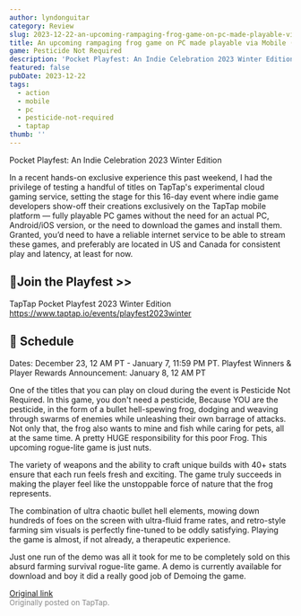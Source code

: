 ```yaml
---
author: lyndonguitar
category: Review
slug: 2023-12-22-an-upcoming-rampaging-frog-game-on-pc-made-playable-via-mobile-cloud-pesticide-not-requi
title: An upcoming rampaging frog game on PC made playable via Mobile (Cloud) | Pesticide Not Required
game: Pesticide Not Required
description: 'Pocket Playfest: An Indie Celebration 2023 Winter Edition'
featured: false
pubDate: 2023-12-22
tags:
  - action
  - mobile
  - pc
  - pesticide-not-required
  - taptap
thumb: ''
---
```


Pocket Playfest: An Indie Celebration 2023 Winter Edition

In a recent hands-on exclusive experience this past weekend, I had the privilege of testing a handful of titles on TapTap's experimental cloud gaming service, setting the stage for this 16-day event where indie game developers show-off their creations exclusively on the TapTap mobile platform — fully playable PC games without the need for an actual PC, Android/iOS version, or the need to download the games and install them.  Granted, you’d need to have a reliable internet service to be able to stream these games, and preferably are located in US and Canada for consistent play and latency, at least for now.


## 🔗Join the Playfest >>

TapTap Pocket Playfest 2023 Winter Edition
https://www.taptap.io/events/playfest2023winter


## 📅 Schedule
Dates: December 23, 12 AM PT - January 7, 11:59 PM PT.
Playfest Winners & Player Rewards Announcement: January 8, 12 AM PT

One of the titles that you can play on cloud during the event is Pesticide Not Required. In this game, you don't need a pesticide, Because YOU are the pesticide, in the form of a bullet hell-spewing frog, dodging and weaving through swarms of enemies while unleashing their own barrage of attacks. Not only that, the frog also wants to mine and fish while caring for pets, all at the same time. A pretty HUGE responsibility for this poor Frog. This upcoming rogue-lite game is just nuts.

The variety of weapons and the ability to craft unique builds with 40+ stats ensure that each run feels fresh and exciting. The game truly succeeds in making the player feel like the unstoppable force of nature that the frog represents.

The combination of ultra chaotic bullet hell elements, mowing down hundreds of foes on the screen with ultra-fluid frame rates, and retro-style farming sim visuals is perfectly fine-tuned to be oddly satisfying. Playing the game is almost, if not already, a therapeutic experience.

Just one run of the demo was all it took for me to be completely sold on this absurd farming survival rogue-lite game. A demo is currently available for download and boy it did a really good job of Demoing the game.

[Original link](https://www.taptap.io/post/6654264)<br><span style="font-size: 0.95em; color: #888;">Originally posted on TapTap.</span>